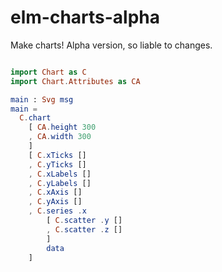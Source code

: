 # elm-charts-alpha

Make charts! Alpha version, so liable to changes.

```elm

import Chart as C
import Chart.Attributes as CA

main : Svg msg
main =
  C.chart
    [ CA.height 300
    , CA.width 300
    ]
    [ C.xTicks []
    , C.yTicks []
    , C.xLabels []
    , C.yLabels []
    , C.xAxis []
    , C.yAxis []
    , C.series .x
        [ C.scatter .y []
        , C.scatter .z []
        ]
        data
    ]
```